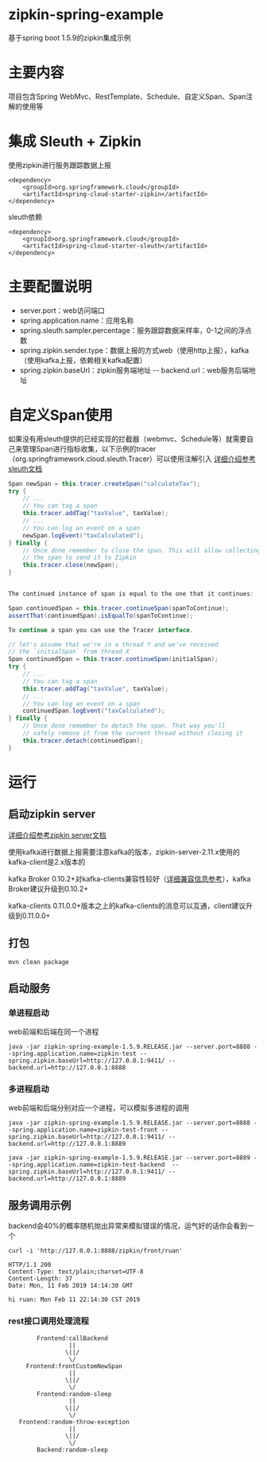 # zipkin-spring-example
基于spring boot 1.5.9的zipkin集成示例

# 主要内容
项目包含Spring WebMvc、RestTemplate、Schedule、自定义Span、Span注解的使用等

# 集成 Sleuth + Zipkin

使用zipkin进行服务跟踪数据上报
```
<dependency>
    <groupId>org.springframework.cloud</groupId>
    <artifactId>spring-cloud-starter-zipkin</artifactId>
</dependency>
```

sleuth依赖
```
<dependency>
    <groupId>org.springframework.cloud</groupId>
    <artifactId>spring-cloud-starter-sleuth</artifactId>
</dependency>
```

# 主要配置说明
- server.port：web访问端口
- spring.application.name：应用名称
- spring.sleuth.sampler.percentage：服务跟踪数据采样率，0-1之间的浮点数
- spring.zipkin.sender.type：数据上报的方式web（使用http上报），kafka（使用kafka上报，依赖相关kafka配置）
- spring.zipkin.baseUrl：zipkin服务端地址
-- backend.url：web服务后端地址

# 自定义Span使用
如果没有用sleuth提供的已经实现的拦截器（webmvc、Schedule等）就需要自己来管理Span进行指标收集，以下示例的tracer（org.springframework.cloud.sleuth.Tracer）可以使用注解引入
[详细介绍参考sleuth文档](https://cloud.spring.io/spring-cloud-static/spring-cloud-sleuth/1.3.2.RELEASE/single/spring-cloud-sleuth.html#creating-and-closing-spans)
```java
Span newSpan = this.tracer.createSpan("calculateTax");
try {
	// ...
	// You can tag a span
	this.tracer.addTag("taxValue", taxValue);
	// ...
	// You can log an event on a span
	newSpan.logEvent("taxCalculated");
} finally {
	// Once done remember to close the span. This will allow collecting
	// the span to send it to Zipkin
	this.tracer.close(newSpan);
}


The continued instance of span is equal to the one that it continues:

Span continuedSpan = this.tracer.continueSpan(spanToContinue);
assertThat(continuedSpan).isEqualTo(spanToContinue);

To continue a span you can use the Tracer interface.

// let's assume that we're in a thread Y and we've received
// the `initialSpan` from thread X
Span continuedSpan = this.tracer.continueSpan(initialSpan);
try {
	// ...
	// You can tag a span
	this.tracer.addTag("taxValue", taxValue);
	// ...
	// You can log an event on a span
	continuedSpan.logEvent("taxCalculated");
} finally {
	// Once done remember to detach the span. That way you'll
	// safely remove it from the current thread without closing it
	this.tracer.detach(continuedSpan);
}
```

# 运行
## 启动zipkin server
[详细介绍参考zipkin server文档](https://github.com/openzipkin/zipkin/blob/master/zipkin-server/README.md)

使用kafka进行数据上报需要注意kafka的版本，zipkin-server-2.11.x使用的kafka-client是2.x版本的

kafka Broker 0.10.2+对kafka-clients兼容性较好（[详细兼容信息参考](https://cwiki.apache.org/confluence/display/KAFKA/Compatibility+Matrix)），kafka Broker建议升级到0.10.2+

kafka-clients 0.11.0.0+版本之上的kafka-clients的消息可以互通，client建议升级到0.11.0.0+

## 打包
```
mvn clean package
```

## 启动服务

### 单进程启动
web前端和后端在同一个进程

```
java -jar zipkin-spring-example-1.5.9.RELEASE.jar --server.port=8888 --spring.application.name=zipkin-test --spring.zipkin.baseUrl=http://127.0.0.1:9411/ --backend.url=http://127.0.0.1:8888
```

### 多进程启动
web前端和后端分别对应一个进程，可以模拟多进程的调用

```
java -jar zipkin-spring-example-1.5.9.RELEASE.jar --server.port=8888 --spring.application.name=zipkin-test-front --spring.zipkin.baseUrl=http://127.0.0.1:9411/ --backend.url=http://127.0.0.1:8889

java -jar zipkin-spring-example-1.5.9.RELEASE.jar --server.port=8889 --spring.application.name=zipkin-test-backend  --spring.zipkin.baseUrl=http://127.0.0.1:9411/ --backend.url=http://127.0.0.1:8889
```

## 服务调用示例

backend会40%的概率随机抛出异常来模拟错误的情况，运气好的话你会看到一个

```
curl -i 'http://127.0.0.1:8888/zipkin/front/ruan'

HTTP/1.1 200
Content-Type: text/plain;charset=UTF-8
Content-Length: 37
Date: Mon, 11 Feb 2019 14:14:30 GMT

hi ruan: Mon Feb 11 22:14:30 CST 2019
```

### rest接口调用处理流程

```
        Frontend:callBackend
                 ||
                \||/
                 \/
     Frontend:frontCustomNewSpan
                 ||
                \||/
                 \/
        Frontend:random-sleep
                 ||
                \||/
                 \/
   Frontend:random-throw-exception
                 ||
                \||/
                 \/
        Backend:random-sleep
```

